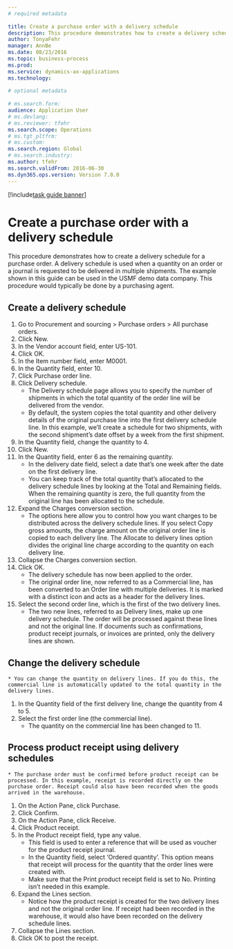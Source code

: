 ```yaml
--- 
# required metadata 
 
title: Create a purchase order with a delivery schedule
description: This procedure demonstrates how to create a delivery schedule for a purchase order. 
author: TonyaFehr 
manager: AnnBe 
ms.date: 08/23/2016
ms.topic: business-process 
ms.prod:  
ms.service: dynamics-ax-applications 
ms.technology:  
 
# optional metadata 
 
# ms.search.form:   
audience: Application User 
# ms.devlang:  
# ms.reviewer: tfehr 
ms.search.scope: Operations 
# ms.tgt_pltfrm:  
# ms.custom:  
ms.search.region: Global
# ms.search.industry: 
ms.author: tfehr 
ms.search.validFrom: 2016-06-30 
ms.dyn365.ops.version: Version 7.0.0 
---
```


[!include[task guide banner](../../includes/task-guide-banner.md)]

# Create a purchase order with a delivery schedule

This procedure demonstrates how to create a delivery schedule for a purchase order. A delivery schedule is used when a quantity on an order or a journal is requested to be delivered in multiple shipments. The example shown in this guide can be used in the USMF demo data company. This procedure would typically be done by a purchasing agent.


## Create a delivery schedule
1. Go to Procurement and sourcing > Purchase orders > All purchase orders.
2. Click New.
3. In the Vendor account field, enter US-101.
4. Click OK.
5. In the Item number field, enter M0001.
6. In the Quantity field, enter 10.
7. Click Purchase order line.
8. Click Delivery schedule.
    * The Delivery schedule page allows you to specify the number of shipments in which the total quantity of the order line will be delivered from the vendor.  
    * By default, the system copies the total quantity and other delivery details of the original purchase line into the first delivery schedule line. In this example, we’ll create a schedule for two shipments, with the second shipment’s date offset by a week from the first shipment.  
9. In the Quantity field, change the quantity to 4.
10. Click New.
11. In the Quantity field, enter 6 as the remaining quantity.
    * In the delivery date field, select a date that’s one week after the date on the first delivery line.  
    * You can keep track of the total quantity that’s allocated to the delivery schedule lines by looking at the Total and Remaining fields. When the remaining quantity is zero, the full quantity from the original line has been allocated to the schedule.  
12. Expand the Charges conversion section.
    * The options here allow you to control how you want charges to be distributed across the delivery schedule lines. If you select Copy gross amounts, the charge amount on the original order line is copied to each delivery line. The Allocate to delivery lines option divides the original line charge according to the quantity on each delivery line.  
13. Collapse the Charges conversion section.
14. Click OK.
    * The delivery schedule has now been applied to the order.  
    * The original order line, now referred to as a Commercial line, has been converted to an Order line with multiple deliveries. It is marked with a distinct icon and acts as a header for the delivery lines.  
15. Select the second order line, which is the first of the two delivery lines.
    * The two new lines, referred to as Delivery lines, make up one delivery schedule. The order will be processed against these lines and not the original line. If documents such as confirmations, product receipt journals, or invoices are printed, only the delivery lines are shown.  

## Change the delivery schedule
    * You can change the quantity on delivery lines. If you do this, the commercial line is automatically updated to the total quantity in the delivery lines.  
1. In the Quantity field of the first delivery line, change the quantity from 4 to 5.
2. Select the first order line (the commercial line).
    * The quantity on the commercial line has been changed to 11.  

## Process product receipt using delivery schedules
    * The purchase order must be confirmed before product receipt can be processed. In this example, receipt is recorded directly on the purchase order. Receipt could also have been recorded when the goods arrived in the warehouse.  
1. On the Action Pane, click Purchase.
2. Click Confirm.
3. On the Action Pane, click Receive.
4. Click Product receipt.
5. In the Product receipt field, type any value.
    * This field is used to enter a reference that will be used as voucher for the product receipt journal.  
    * In the Quantity field, select ‘Ordered quantity’. This option means that receipt will process for the quantity that the order lines were created with.  
    * Make sure that the Print product receipt field is set to No. Printing isn’t needed in this example.  
6. Expand the Lines section.
    * Notice how the product receipt is created for the two delivery lines and not the original order line. If receipt had been recorded in the warehouse, it would also have been recorded on the delivery schedule lines.  
7. Collapse the Lines section.
8. Click OK to post the receipt.

